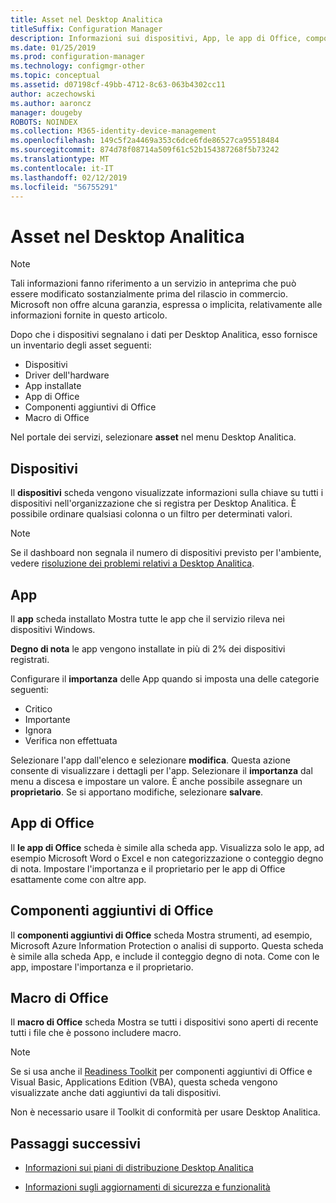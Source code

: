 ```yaml
---
title: Asset nel Desktop Analitica
titleSuffix: Configuration Manager
description: Informazioni sui dispositivi, App, le app di Office, componenti aggiuntivi di Office e macro di Office nel Desktop Analitica.
ms.date: 01/25/2019
ms.prod: configuration-manager
ms.technology: configmgr-other
ms.topic: conceptual
ms.assetid: d07198cf-49bb-4712-8c63-063b4302cc11
author: aczechowski
ms.author: aaroncz
manager: dougeby
ROBOTS: NOINDEX
ms.collection: M365-identity-device-management
ms.openlocfilehash: 149c5f2a4469a353c6dce6fde86527ca95518484
ms.sourcegitcommit: 874d78f08714a509f61c52b154387268f5b73242
ms.translationtype: MT
ms.contentlocale: it-IT
ms.lasthandoff: 02/12/2019
ms.locfileid: "56755291"
---
```

# <a name="assets-in-desktop-analytics"></a>Asset nel Desktop Analitica 

> [!Note]  
> Tali informazioni fanno riferimento a un servizio in anteprima che può essere modificato sostanzialmente prima del rilascio in commercio. Microsoft non offre alcuna garanzia, espressa o implicita, relativamente alle informazioni fornite in questo articolo.  

Dopo che i dispositivi segnalano i dati per Desktop Analitica, esso fornisce un inventario degli asset seguenti:
- Dispositivi  
- Driver dell'hardware  
- App installate  
- App di Office  
- Componenti aggiuntivi di Office  
- Macro di Office  

Nel portale dei servizi, selezionare **asset** nel menu Desktop Analitica.


## <a name="devices"></a>Dispositivi

Il **dispositivi** scheda vengono visualizzate informazioni sulla chiave su tutti i dispositivi nell'organizzazione che si registra per Desktop Analitica. È possibile ordinare qualsiasi colonna o un filtro per determinati valori.

> [!NOTE]  
> Se il dashboard non segnala il numero di dispositivi previsto per l'ambiente, vedere [risoluzione dei problemi relativi a Desktop Analitica](/sccm/desktop-analytics/troubleshooting).  



## <a name="apps"></a>App

Il **app** scheda installato Mostra tutte le app che il servizio rileva nei dispositivi Windows.

**Degno di nota** le app vengono installate in più di 2% dei dispositivi registrati. <!--You can change the threshold of "noteworthy" by {doing something}.--> 

Configurare il **importanza** delle App quando si imposta una delle categorie seguenti:

- Critico
- Importante
- Ignora
- Verifica non effettuata

Selezionare l'app dall'elenco e selezionare **modifica**. Questa azione consente di visualizzare i dettagli per l'app. Selezionare il **importanza** dal menu a discesa e impostare un valore. È anche possibile assegnare un **proprietario**. Se si apportano modifiche, selezionare **salvare**. 


## <a name="office-apps"></a>App di Office

Il **le app di Office** scheda è simile alla scheda app. Visualizza solo le app, ad esempio Microsoft Word o Excel e non categorizzazione o conteggio degno di nota. Impostare l'importanza e il proprietario per le app di Office esattamente come con altre app.


## <a name="office-add-ins"></a>Componenti aggiuntivi di Office

Il **componenti aggiuntivi di Office** scheda Mostra strumenti, ad esempio, Microsoft Azure Information Protection o analisi di supporto. Questa scheda è simile alla scheda App, e include il conteggio degno di nota. Come con le app, impostare l'importanza e il proprietario. 


## <a name="office-macros"></a>Macro di Office

Il **macro di Office** scheda Mostra se tutti i dispositivi sono aperti di recente tutti i file che è possono includere macro. 

<!-- (For a detailed list of these file types, see [File formats supported in the 2007 Office system (corrected)](https://blogs.technet.microsoft.com/office_resource_kit/2009/04/04/file-formats-supported-in-the-2007-office-system-corrected/) at the Office IT Pro blog.)
 -->

> [!NOTE]  
> Se si usa anche il [Readiness Toolkit](https://aka.ms/readinesstoolkit) per componenti aggiuntivi di Office e Visual Basic, Applications Edition (VBA), questa scheda vengono visualizzate anche dati aggiuntivi da tali dispositivi. 
> 
> Non è necessario usare il Toolkit di conformità per usare Desktop Analitica.  



## <a name="next-steps"></a>Passaggi successivi

- [Informazioni sui piani di distribuzione Desktop Analitica](/sccm/desktop-analytics/about-deployment-plans)  

- [Informazioni sugli aggiornamenti di sicurezza e funzionalità](/sccm/desktop-analytics/about-updates)  

